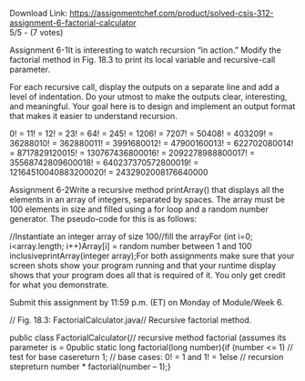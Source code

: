 Download Link: https://assignmentchef.com/product/solved-csis-312-assignment-6-factorial-calculator
<br>
5/5 - (7 votes)

Assignment 6-1It is interesting to watch recursion “in action.” Modify the factorial method in Fig. 18.3 to print its local variable and recursive-call parameter.



For each recursive call, display the outputs on a separate line and add a level of indentation. Do your utmost to make the outputs clear, interesting, and meaningful. Your goal here is to design and implement an output format that makes it easier to understand recursion.

0! = 11! = 12! = 23! = 64! = 245! = 1206! = 7207! = 50408! = 403209! = 36288010! = 362880011! = 3991680012! = 47900160013! = 622702080014! = 8717829120015! = 130767436800016! = 2092278988800017! = 35568742809600018! = 640237370572800019! = 12164510040883200020! = 2432902008176640000

Assignment 6-2Write a recursive method printArray() that displays all the elements in an array of integers, separated by spaces. The array must be 100 elements in size and filled using a for loop and a random number generator. The pseudo-code for this is as follows:

//Instantiate an integer array of size 100//fill the arrayFor (int i=0; i&lt;array.length; i++)Array[i] = random number between 1 and 100 inclusiveprintArray(integer array);For both assignments make sure that your screen shots show your program running and that your runtime display shows that your program does all that is required of it. You only get credit for what you demonstrate.

Submit this assignment by 11:59 p.m. (ET) on Monday of Module/Week 6.

// Fig. 18.3: FactorialCalculator.java// Recursive factorial method.

public class FactorialCalculator{// recursive method factorial (assumes its parameter is = 0public static long factorial(long number){if (number &lt;= 1) // test for base casereturn 1; // base cases: 0! = 1 and 1! = 1else // recursion stepreturn number * factorial(number – 1);}